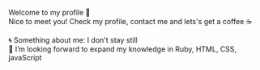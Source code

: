 Welcome to my profile 👋
<br>
Nice to meet you! Check my profile, contact me and lets's get a coffee :coffee:

:cyclone: Something about me: I don't stay still
<br>
🌱 I’m looking forward to expand my knowledge in Ruby, HTML, CSS, javaScript
<!--
**NQuinteroB/NQuinteroB** is a ✨ _special_ ✨ repository because its `README.md` (this file) appears on your GitHub profile.

Here are some ideas to get you started:

- 🔭 I’m currently working on ...
- 🌱 I’m currently learning ...
- 👯 I’m looking to collaborate on ...
- 🤔 I’m looking for help with ...
- 💬 Ask me about ...
- 📫 How to reach me: ...
- 😄 Pronouns: ...
- ⚡ Fun fact: ...
-->

